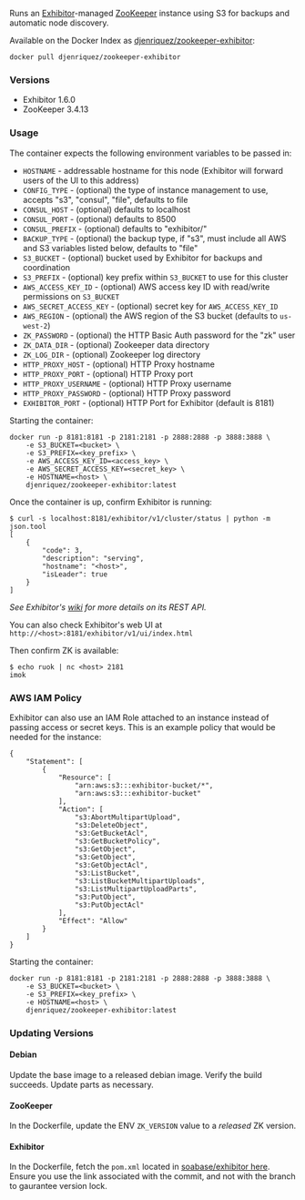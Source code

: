 Runs an [Exhibitor](https://github.com/Netflix/exhibitor)-managed [ZooKeeper](http://zookeeper.apache.org/) instance using S3 for backups and automatic node discovery.

Available on the Docker Index as [djenriquez/zookeeper-exhibitor](https://index.docker.io/u/djenriquez/zookeeper-exhibitor/):

    docker pull djenriquez/zookeeper-exhibitor

### Versions
* Exhibitor 1.6.0
* ZooKeeper 3.4.13

### Usage
The container expects the following environment variables to be passed in:

* `HOSTNAME` - addressable hostname for this node (Exhibitor will forward users of the UI to this address)
* `CONFIG_TYPE` - (optional) the type of instance management to use, accepts "s3", "consul", "file", defaults to file
* `CONSUL_HOST` - (optional) defaults to localhost
* `CONSUL_PORT` - (optional) defaults to 8500
* `CONSUL_PREFIX` - (optional) defaults to "exhibitor/"
* `BACKUP_TYPE` - (optional) the backup type, if "s3", must include all AWS and S3 variables listed below, defaults to "file"
* `S3_BUCKET` - (optional) bucket used by Exhibitor for backups and coordination
* `S3_PREFIX` - (optional) key prefix within `S3_BUCKET` to use for this cluster
* `AWS_ACCESS_KEY_ID` - (optional) AWS access key ID with read/write permissions on `S3_BUCKET`
* `AWS_SECRET_ACCESS_KEY` - (optional) secret key for `AWS_ACCESS_KEY_ID`
* `AWS_REGION` - (optional) the AWS region of the S3 bucket (defaults to `us-west-2`)
* `ZK_PASSWORD` - (optional) the HTTP Basic Auth password for the "zk" user
* `ZK_DATA_DIR` - (optional) Zookeeper data directory
* `ZK_LOG_DIR` - (optional) Zookeeper log directory
* `HTTP_PROXY_HOST` - (optional) HTTP Proxy hostname
* `HTTP_PROXY_PORT` - (optional) HTTP Proxy port
* `HTTP_PROXY_USERNAME` - (optional) HTTP Proxy username
* `HTTP_PROXY_PASSWORD` - (optional) HTTP Proxy password
* `EXHIBITOR_PORT` - (optional) HTTP Port for Exhibitor (default is 8181)


Starting the container:

    docker run -p 8181:8181 -p 2181:2181 -p 2888:2888 -p 3888:3888 \
        -e S3_BUCKET=<bucket> \
        -e S3_PREFIX=<key_prefix> \
        -e AWS_ACCESS_KEY_ID=<access_key> \
        -e AWS_SECRET_ACCESS_KEY=<secret_key> \
        -e HOSTNAME=<host> \
        djenriquez/zookeeper-exhibitor:latest

Once the container is up, confirm Exhibitor is running:

    $ curl -s localhost:8181/exhibitor/v1/cluster/status | python -m json.tool
    [
        {
            "code": 3, 
            "description": "serving", 
            "hostname": "<host>", 
            "isLeader": true
        }
    ]
_See Exhibitor's [wiki](https://github.com/Netflix/exhibitor/wiki/REST-Introduction) for more details on its REST API._

You can also check Exhibitor's web UI at `http://<host>:8181/exhibitor/v1/ui/index.html`

Then confirm ZK is available:

    $ echo ruok | nc <host> 2181
    imok

### AWS IAM Policy
Exhibitor can also use an IAM Role attached to an instance instead of passing access or secret keys. This is an example policy that would be needed for the instance:
```
{
    "Statement": [
        {
            "Resource": [
                "arn:aws:s3:::exhibitor-bucket/*",
                "arn:aws:s3:::exhibitor-bucket"
            ],
            "Action": [
                "s3:AbortMultipartUpload",
                "s3:DeleteObject",
                "s3:GetBucketAcl",
                "s3:GetBucketPolicy",
                "s3:GetObject",
                "s3:GetObject",
                "s3:GetObjectAcl",
                "s3:ListBucket",
                "s3:ListBucketMultipartUploads",
                "s3:ListMultipartUploadParts",
                "s3:PutObject",
                "s3:PutObjectAcl"
            ],
            "Effect": "Allow"
        }
    ]
}
```

Starting the container:

    docker run -p 8181:8181 -p 2181:2181 -p 2888:2888 -p 3888:3888 \
        -e S3_BUCKET=<bucket> \
        -e S3_PREFIX=<key_prefix> \
        -e HOSTNAME=<host> \
        djenriquez/zookeeper-exhibitor:latest

### Updating Versions
#### Debian
Update the base image to a released debian image. Verify the build succeeds. Update parts as necessary.
#### ZooKeeper
In the Dockerfile, update the ENV `ZK_VERSION` value to a _released_ ZK version.
#### Exhibitor
In the Dockerfile, fetch the `pom.xml` located in [soabase/exhibitor here](https://github.com/soabase/exhibitor/blob/master/exhibitor-standalone/src/main/resources/buildscripts/standalone/maven/pom.xml). Ensure you use the link associated with the commit, and not with the branch to gaurantee version lock.
